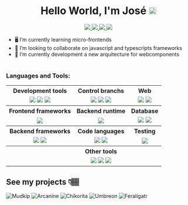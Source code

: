 <h1 align="center">Hello World, I'm José <img src="https://user-images.githubusercontent.com/1303154/88677602-1635ba80-d120-11ea-84d8-d263ba5fc3c0.gif" width="20px"  height="20px" alt="hi"></h1>

<p align="center">
   <a href="https://twitter.com/JoseEscobarBen">
      <img src="https://img.shields.io/badge/-@JoseEscobar-1ca0f1?style=flat&labelColor=1ca0f1&logo=twitter&logoColor=white&link=https://twitter.com/Ipenywis">
   </a>
   <a href="https://www.linkedin.com/in/joseescobarben/">
      <img src="https://img.shields.io/badge/-JoseEscobar-0e76a8?style=flat&labelColor=0e76a8&logo=linkedin&logoColor=white">
   </a>
   <a href="https://codepen.io/JoseEscobar/">
      <img src="https://img.shields.io/badge/CodePen-JoseEscobar-orange">
   </a>
   <a href="https://github.com/JoseEscobarBendezu">
      <img src="https://komarev.com/ghpvc/?username=JoseEscobarBendezu">
   </a>
</p>

- 🖥 I’m currently learning micro-frontends
- 🤘 I’m looking to collaborate on javascript and typescripts frameworks
- 🚀 I’m currently development a new arquitecture for webcomponents
<br></br>


### Languages and Tools:

<table align="center">
   <tr>
      <th>Development tools</th>
      <th>Control branchs</th>
      <th>Web</th>
   </tr>
      <td align="center">
         <img src="https://img.shields.io/badge/-Linux-090909?style=for-the-badge&logo=Linux&logoColor=FFFFFF" />
         <img src="https://img.shields.io/badge/-Vim-090909?style=for-the-badge&logo=vim" />
         <img src="https://img.shields.io/badge/-Nvim-090909?style=for-the-badge&logo=neovim" />
      </td>
      <td align="center">
          <img src="https://img.shields.io/badge/-Git-090909?style=for-the-badge&logo=git" />
          <img src="https://img.shields.io/badge/-Github-090909?style=for-the-badge&logo=github" />
          <img src="https://img.shields.io/badge/-Gitlab-090909?style=for-the-badge&logo=gitlab" />
      </td>
      <td align="center">
          <img src="https://img.shields.io/badge/-HTML5-090909?style=for-the-badge&logo=html5" />
          <img src="https://img.shields.io/badge/-Css3-090909?style=for-the-badge&logo=css3&logoColor=097CDB" />
      </td>
   <tr>
      <th>Frontend frameworks</th>
      <th>Backend runtime</th>
      <th>Database</th>
   </tr>
   <tr>
      <td align="center">
         <img src="https://img.shields.io/badge/-Vue-090909?style=for-the-badge&logo=vue.js" />
      </td>
      <td align="center">
         <img src="https://img.shields.io/badge/-Node.js-090909?style=for-the-badge&logo=node.js" />
      </td>
      <td align="center">
         <img src="https://img.shields.io/badge/-Postgresql-090909?style=for-the-badge&logo=postgresql&logoColor=FFFFFF" />
         <img src="https://img.shields.io/badge/-MongoDB-090909?style=for-the-badge&logo=mongodb" />
      </td>
   </tr>
   <tr>
      <th>Backend frameworks</th>
      <th>Code languages</th>
      <th>Testing</th>
   </tr>
   <tr>
      <td align="center">
         <img src="https://img.shields.io/badge/-Express-090909?style=for-the-badge&logo=express" />
         <img src="https://img.shields.io/badge/-Nestjs-090909?style=for-the-badge&logo=nestjs&logoColor=F05032" />
      </td>
      <td align="center">
         <img src="https://img.shields.io/badge/-JavaScript-090909?style=for-the-badge&logo=JavaScript&logoColor=E9D54Db" />
         <img src="https://img.shields.io/badge/-Typescript-090909?style=for-the-badge&logo=typescript" />
      </td>
      <td align="center">
         <img src="https://img.shields.io/badge/-Jest-090909?style=for-the-badge&logo=jest" />
      </td>
   </tr>
   <tr>
      <th></th>
      <th>Other tools</th>
      <th></th>
   </tr>
   <tr>
      <td align="center"></td>
      <td align="center">
         <img src="https://img.shields.io/badge/-Lunacy-090909?style=for-the-badge&logo=lunacy" />
         <img src="https://img.shields.io/badge/-Figma-090909?style=for-the-badge&logo=figma" />
         <img src="https://img.shields.io/badge/-DigitalOcean-090909?style=for-the-badge&logo=digitalocean" />
      </td>
      <td align="center"></td>
   </tr>
</table>

<!---

[![Twitter Badge](https://img.shields.io/badge/-@JoseEscobar-1ca0f1?style=flat&labelColor=1ca0f1&logo=twitter&logoColor=white&link=https://twitter.com/Ipenywis)](https://twitter.com/JoseEscobarBen) 
[![Linkedin Badge](https://img.shields.io/badge/-JoseEscobar-0e76a8?style=flat&labelColor=0e76a8&logo=linkedin&logoColor=white)](https://www.linkedin.com/in/joseescobarben/)
[![](https://img.shields.io/badge/CodePen-JoseEscobar-orange)](https://codepen.io/JoseEscobar/)


![Linux](https://img.shields.io/badge/-Linux-090909?style=for-the-badge&logo=Linux&logoColor=FFFFFF)
![VIM](https://img.shields.io/badge/-Vim-090909?style=for-the-badge&logo=vim)
![NVIM](https://img.shields.io/badge/-Nvim-090909?style=for-the-badge&logo=neovim)

![Git](https://img.shields.io/badge/-Git-090909?style=for-the-badge&logo=git)
![GitHub](https://img.shields.io/badge/-Github-090909?style=for-the-badge&logo=github)


![HTML](https://img.shields.io/badge/-HTML5-090909?style=for-the-badge&logo=html5)
![CSS3](https://img.shields.io/badge/-Css3-090909?style=for-the-badge&logo=css3&logoColor=097CDB)
![JavaScript](https://img.shields.io/badge/-JavaScript-090909?style=for-the-badge&logo=JavaScript&logoColor=E9D54D)
![Vue](https://img.shields.io/badge/-Vue-090909?style=for-the-badge&logo=vue.js)

![Node](https://img.shields.io/badge/-Node.js-090909?style=for-the-badge&logo=node.js)
![Typescript](https://img.shields.io/badge/-Typescript-090909?style=for-the-badge&logo=typescript)

![C++](https://img.shields.io/badge/-C++-090909?style=for-the-badge&logo=C%2b%2b&logoColor=6296CC)

![Postgresql](https://img.shields.io/badge/-Postgresql-090909?style=for-the-badge&logo=postgresql&logoColor=FFFFFF)
![MongoDB](https://img.shields.io/badge/-MongoDB-090909?style=for-the-badge&logo=mongodb)

![Figma](https://img.shields.io/badge/-Figma-090909?style=for-the-badge&logo=figma&logoColor=FFFFFF)
![DigitalOcean](https://img.shields.io/badge/-DigitalOcean-090909?style=for-the-badge&logo=digitalocean)



<details>
  <summary>:zap: GitHub Stats</summary>
  <img src="https://github-readme-stats.vercel.app/api?username=JoseEscobarBendezu&show_icons=true&theme=gruvbox&count_private=true&hide=contribs,prs)" alt="JoseEscobarBendezu :: Stats" />
</details>

<p><img src="https://github-readme-stats.vercel.app/api/top-langs/?username=JoseEscobarBendezu&langs_count=10&theme=tokyonight&layout=compact" alt="JoseEscobarBendezu :: Top Langs" /></p>
--->

## See my projects 👇🏽

![Mudkip](https://img.pokemondb.net/sprites/black-white/anim/normal/mudkip.gif)
![Arcanine](https://img.pokemondb.net/sprites/black-white/anim/normal/arcanine.gif)
![Chikorita](https://img.pokemondb.net/sprites/black-white/anim/normal/chikorita.gif)
![Umbreon](https://img.pokemondb.net/sprites/black-white/anim/normal/umbreon.gif)
![Feraligatr](https://img.pokemondb.net/sprites/black-white/anim/normal/feraligatr.gif)
